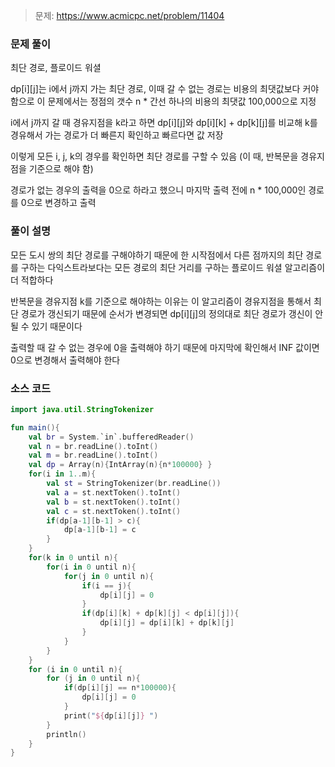> 문제: https://www.acmicpc.net/problem/11404

### 문제 풀이

최단 경로, 플로이드 워셜

dp[i][j]는 i에서 j까지 가는 최단 경로, 이때 갈 수 없는 경로는 비용의 최댓값보다 커야함으로 이 문제에서는 정점의 갯수 n * 간선 하나의 비용의 최댓값 100,000으로 지정

i에서 j까지 갈 때 경유지점을 k라고 하면 dp[i][j]와 dp[i][k] + dp[k][j]를 비교해 k를 경유해서 가는 경로가 더 빠른지 확인하고 빠르다면 값 저장

이렇게 모든 i, j, k의 경우를 확인하면 최단 경로를 구할 수 있음 (이 때, 반복문을 경유지점을 기준으로 해야 함)

경로가 없는 경우의 출력을 0으로 하라고 했으니 마지막 출력 전에 n * 100,000인 경로를 0으로 변경하고 출력

### 풀이 설명

모든 도시 쌍의 최단 경로를 구해야하기 때문에 한 시작점에서 다른 점까지의 최단 경로를 구하는 다익스트라보다는 모든 경로의 최단 거리를 구하는 플로이드 워셜 알고리즘이 더 적합하다

반복문을 경유지점 k를 기준으로 해야하는 이유는 이 알고리즘이 경유지점을 통해서 최단 경로가 갱신되기 때문에 순서가 변경되면 dp[i][j]의 정의대로 최단 경로가 갱신이 안될 수 있기 때문이다

출력할 때 갈 수 없는 경우에 0을 출력해야 하기 때문에 마지막에 확인해서 INF 값이면 0으로 변경해서 출력해야 한다

### 소스 코드
```kotlin
import java.util.StringTokenizer

fun main(){
    val br = System.`in`.bufferedReader()
    val n = br.readLine().toInt()
    val m = br.readLine().toInt()
    val dp = Array(n){IntArray(n){n*100000} }
    for(i in 1..m){
        val st = StringTokenizer(br.readLine())
        val a = st.nextToken().toInt()
        val b = st.nextToken().toInt()
        val c = st.nextToken().toInt()
        if(dp[a-1][b-1] > c){
            dp[a-1][b-1] = c
        }
    }
    for(k in 0 until n){
        for(i in 0 until n){
            for(j in 0 until n){
                if(i == j){
                    dp[i][j] = 0
                }
                if(dp[i][k] + dp[k][j] < dp[i][j]){
                    dp[i][j] = dp[i][k] + dp[k][j]
                }
            }
        }
    }
    for (i in 0 until n){
        for (j in 0 until n){
            if(dp[i][j] == n*100000){
                dp[i][j] = 0
            }
            print("${dp[i][j]} ")
        }
        println()
    }
}
```
